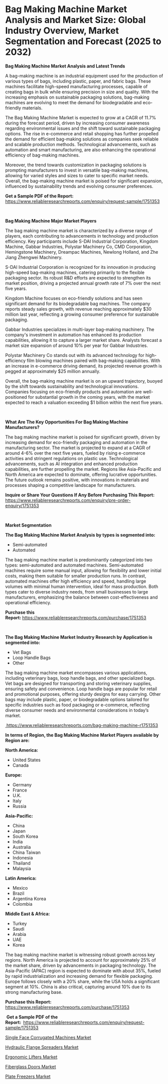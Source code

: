 <p><h1>Bag Making Machine Market Analysis and Market Size: Global Industry Overview, Market Segmentation and Forecast (2025 to 2032)</h1></p><p><strong>Bag Making Machine Market Analysis and Latest Trends</strong></p>
<p><p>A bag-making machine is an industrial equipment used for the production of various types of bags, including plastic, paper, and fabric bags. These machines facilitate high-speed manufacturing processes, capable of creating bags in bulk while ensuring precision in size and quality. With the increasing emphasis on sustainable packaging solutions, bag-making machines are evolving to meet the demand for biodegradable and eco-friendly materials.</p><p>The Bag Making Machine Market is expected to grow at a CAGR of 11.7% during the forecast period, driven by increasing consumer awareness regarding environmental issues and the shift toward sustainable packaging options. The rise in e-commerce and retail shopping has further propelled the demand for efficient bag-making solutions as companies seek reliable and scalable production methods. Technological advancements, such as automation and smart manufacturing, are also enhancing the operational efficiency of bag-making machines. </p><p>Moreover, the trend towards customization in packaging solutions is prompting manufacturers to invest in versatile bag-making machines, allowing for varied styles and sizes to cater to specific market needs. Overall, the bag-making machine market is poised for significant expansion, influenced by sustainability trends and evolving consumer preferences.</p></p>
<p><strong>Get a Sample PDF of the Report:&nbsp;</strong> <a href="https://www.reliableresearchreports.com/enquiry/request-sample/1751353?utm_campaign=102&utm_medium=2&utm_source=Github&utm_content=ia&utm_term=18022025&utm_id=bag-making-machine">https://www.reliableresearchreports.com/enquiry/request-sample/1751353</a></p>
<p>&nbsp;</p>
<p><strong>Bag Making Machine Major Market Players</strong></p>
<p><p>The bag making machine market is characterized by a diverse range of players, each contributing to advancements in technology and production efficiency. Key participants include S-DAI Industrial Corporation, Kingdom Machine, Gabbar Industries, Polystar Machinery Co, CMD Corporation, Hemingstone Machinery, Dreampac Machines, Newlong Holland, and Zhe Jiang Zhengwei Machinery.</p><p>S-DAI Industrial Corporation is recognized for its innovation in producing high-speed bag-making machines, catering primarily to the flexible packaging sector. Its robust R&D efforts are expected to strengthen its market position, driving a projected annual growth rate of 7% over the next five years.</p><p>Kingdom Machine focuses on eco-friendly solutions and has seen significant demand for its biodegradable bag machines. The company reports steady sales growth, with revenue reaching approximately $30 million last year, reflecting a growing consumer preference for sustainable packaging.</p><p>Gabbar Industries specializes in multi-layer bag-making machinery. The company's investment in automation has enhanced its production capabilities, allowing it to capture a larger market share. Analysts forecast a market size expansion of around 10% per year for Gabbar Industries.</p><p>Polystar Machinery Co stands out with its advanced technology for high-efficiency film blowing machines paired with bag-making capabilities. With an increase in e-commerce driving demand, its projected revenue growth is pegged at approximately $25 million annually.</p><p>Overall, the bag-making machine market is on an upward trajectory, buoyed by the shift towards sustainability and technological innovations. Companies focusing on eco-friendly products and automation are well-positioned for substantial growth in the coming years, with the market expected to reach a valuation exceeding $1 billion within the next five years.</p></p>
<p>&nbsp;</p>
<p><strong>What Are The Key Opportunities For Bag Making Machine Manufacturers?</strong></p>
<p><p>The bag making machine market is poised for significant growth, driven by increasing demand for eco-friendly packaging and automation in the manufacturing sector. The market is projected to expand at a CAGR of around 4-6% over the next five years, fueled by rising e-commerce activities and stringent regulations on plastic use. Technological advancements, such as AI integration and enhanced production capabilities, are further propelling the market. Regions like Asia-Pacific and North America are expected to dominate, offering lucrative opportunities. The future outlook remains positive, with innovations in materials and processes shaping a competitive landscape for manufacturers.</p></p>
<p><strong>Inquire or Share Your Questions If Any Before Purchasing This Report:</strong> <a href="https://www.reliableresearchreports.com/enquiry/pre-order-enquiry/1751353?utm_campaign=102&utm_medium=2&utm_source=Github&utm_content=ia&utm_term=18022025&utm_id=bag-making-machine">https://www.reliableresearchreports.com/enquiry/pre-order-enquiry/1751353</a></p>
<p>&nbsp;</p>
<p><strong>Market Segmentation</strong></p>
<p><strong>The Bag Making Machine Market Analysis by types is segmented into:</strong></p>
<p><ul><li>Semi-automated</li><li>Automated</li></ul></p>
<p><p>The bag making machine market is predominantly categorized into two types: semi-automated and automated machines. Semi-automated machines require some manual input, allowing for flexibility and lower initial costs, making them suitable for smaller production runs. In contrast, automated machines offer high efficiency and speed, handling large volumes with minimal human intervention, ideal for mass production. Both types cater to diverse industry needs, from small businesses to large manufacturers, emphasizing the balance between cost-effectiveness and operational efficiency.</p></p>
<p><strong>Purchase this Report:&nbsp;</strong><a href="https://www.reliableresearchreports.com/purchase/1751353?utm_campaign=102&utm_medium=2&utm_source=Github&utm_content=ia&utm_term=18022025&utm_id=bag-making-machine">https://www.reliableresearchreports.com/purchase/1751353</a></p>
<p>&nbsp;</p>
<p><strong>The Bag Making Machine Market Industry Research by Application is segmented into:</strong></p>
<p><ul><li>Vet Bags</li><li>Loop Handle Bags</li><li>Other</li></ul></p>
<p><p>The bag making machine market encompasses various applications, including veterinary bags, loop handle bags, and other specialized bags. Vet bags are designed for transporting and storing veterinary supplies, ensuring safety and convenience. Loop handle bags are popular for retail and promotional purposes, offering sturdy designs for easy carrying. Other bags may include plastic, paper, or biodegradable options tailored for specific industries such as food packaging or e-commerce, reflecting diverse consumer needs and environmental considerations in today’s market.</p></p>
<p><a href="https://www.reliableresearchreports.com/bag-making-machine-r1751353?utm_campaign=102&utm_medium=2&utm_source=Github&utm_content=ia&utm_term=18022025&utm_id=bag-making-machine">&nbsp;https://www.reliableresearchreports.com/bag-making-machine-r1751353</a></p>
<p><strong>In terms of Region, the Bag Making Machine Market Players available by Region are:</strong></p>
<p>
    <p> <strong> North America: </strong>
        <ul>
            <li>United States</li>
            <li>Canada</li>
        </ul>
        </p> 
    <p> <strong> Europe: </strong>
        <ul>
            <li>Germany</li>
            <li>France</li>
            <li>U.K.</li>
            <li>Italy</li>
            <li>Russia</li>
        </ul>
        </p> 
    <p> <strong> Asia-Pacific: </strong>
        <ul>
            <li>China</li>
            <li>Japan</li>
            <li>South Korea</li>
            <li>India</li>
            <li>Australia</li>
            <li>China Taiwan</li>
            <li>Indonesia</li>
            <li>Thailand</li>
            <li>Malaysia</li>
        </ul>
        </p> 
    <p> <strong> Latin America: </strong>
        <ul>
            <li>Mexico</li>
            <li>Brazil</li>
            <li>Argentina Korea</li>
            <li>Colombia</li>
        </ul>
        </p> 
    <p> <strong> Middle East & Africa: </strong>
        <ul>
            <li>Turkey</li>
            <li>Saudi</li>
            <li>Arabia</li>
            <li>UAE</li>
            <li>Korea</li>
        </ul>
    </p>
    </p>
<p><p>The bag making machine market is witnessing robust growth across key regions. North America is projected to account for approximately 25% of the market share, driven by advancements in packaging technology. The Asia-Pacific (APAC) region is expected to dominate with about 35%, fueled by rapid industrialization and increasing demand for flexible packaging. Europe follows closely with a 20% share, while the USA holds a significant segment at 10%. China is also critical, capturing around 10% due to its strong manufacturing base.</p></p>
<p><strong>Purchase this Report: </strong><a href="https://www.reliableresearchreports.com/purchase/1751353?utm_campaign=102&utm_medium=2&utm_source=Github&utm_content=ia&utm_term=18022025&utm_id=bag-making-machine">https://www.reliableresearchreports.com/purchase/1751353</a></p>
<p>&nbsp;<strong>Get a Sample PDF of the Report:&nbsp;&nbsp;</strong><a href="https://www.reliableresearchreports.com/enquiry/request-sample/1751353?utm_campaign=102&utm_medium=2&utm_source=Github&utm_content=ia&utm_term=18022025&utm_id=bag-making-machine">https://www.reliableresearchreports.com/enquiry/request-sample/1751353</a></p>
<p><strong></strong></p>
<p><p><a href="https://github.com/simurmarzoa/Market-Research-Report-List-1/blob/main/single-face-corrugated-machines-market.md?utm_campaign=102&utm_medium=2&utm_source=Github&utm_content=ia&utm_term=18022025&utm_id=bag-making-machine">Single Face Corrugated Machines Market</a></p><p><a href="https://github.com/tumacaakesha78/Market-Research-Report-List-1/blob/main/hydraulic-flange-spreaders-market.md?utm_campaign=102&utm_medium=2&utm_source=Github&utm_content=ia&utm_term=18022025&utm_id=bag-making-machine">Hydraulic Flange Spreaders Market</a></p><p><a href="https://github.com/borgomornar/Market-Research-Report-List-1/blob/main/ergonomic-lifters-market.md?utm_campaign=102&utm_medium=2&utm_source=Github&utm_content=ia&utm_term=18022025&utm_id=bag-making-machine">Ergonomic Lifters Market</a></p><p><a href="https://github.com/dbichayison/Market-Research-Report-List-1/blob/main/fiberglass-doors-market.md?utm_campaign=102&utm_medium=2&utm_source=Github&utm_content=ia&utm_term=18022025&utm_id=bag-making-machine">Fiberglass Doors Market</a></p><p><a href="https://github.com/gethunsides/Market-Research-Report-List-1/blob/main/plate-freezers-market.md?utm_campaign=102&utm_medium=2&utm_source=Github&utm_content=ia&utm_term=18022025&utm_id=bag-making-machine">Plate Freezers Market</a></p></p>